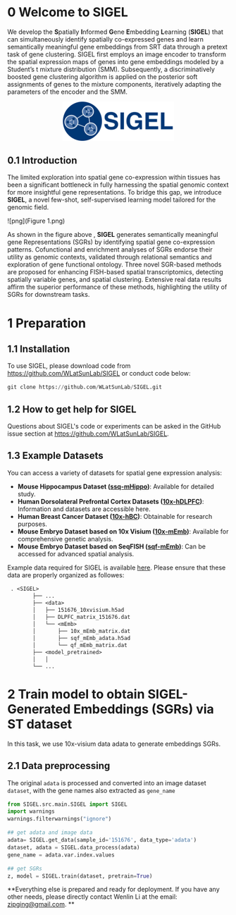 # 0 Welcome to SIGEL
We develop the **S**patially **I**nformed **G**ene **E**mbedding **L**earning (**SIGEL**) that can simultaneously identify spatially co-expressed genes and learn semantically meaningful gene embeddings from SRT data through a pretext task of gene clustering. SIGEL first employs an image encoder to transform the spatial expression maps of genes into gene embeddings modeled by a Student’s t mixture distribution (SMM). Subsequently, a discriminatively boosted gene clustering algorithm is applied on the posterior soft assignments of genes to the mixture components, iteratively adapting the parameters of the encoder and the SMM.

<div style="text-align: center;">
    <img src="logo_name.png" style="max-width: 50%; height: auto;">
</div>


## 0.1 Introduction

The limited exploration into spatial gene co-expression within tissues has been a significant bottleneck in fully harnessing the spatial genomic context for more insightful gene representations. To bridge this gap, we introduce **SIGEL**, a novel few-shot, self-supervised learning model tailored for the genomic field.

![png](Figure 1.png)

As shown in the figure above , **SIGEL** generates semantically meaningful gene Representations (SGRs) by identifying spatial gene co-expression patterns. Cofunctional and enrichment analyses of SGRs endorse their utility as genomic contexts, validated through relational semantics and exploration of gene functional ontology. Three novel SGR-based methods are proposed for enhancing FISH-based spatial transcriptomics, detecting spatially variable genes, and spatial clustering. Extensive real data results affirm the superior performance of these methods, highlighting the utility of SGRs for downstream tasks.

# 1 Preparation

## 1.1 Installation

To use SIGEL, please download code from https://github.com/WLatSunLab/SIGEL or conduct code below:

```python
git clone https://github.com/WLatSunLab/SIGEL.git
```

## 1.2 How to get help for SIGEL

Questions about SIGEL's code or experiments can be asked in the GitHub issue section at https://github.com/WLatSunLab/SIGEL.

## 1.3 Example Datasets

You can access a variety of datasets for spatial gene expression analysis:

- **Mouse Hippocampus Dataset ([ssq-mHippo](https://singlecell.broadinstitute.org/single_cell/study/SCP815/sensitive-spatial-genome-wide-expression-profiling-at-cellular-resolution#study-summary))**: Available for detailed study.
- **Human Dorsolateral Prefrontal Cortex Datasets ([10x-hDLPFC](http://spatial.libd.org/spatialLIBD))**: Information and datasets are accessible here.
- **Human Breast Cancer Dataset ([10x-hBC](https://support.10xgenomics.com/spatial-gene-expression/datasets/1.1.0/V1_Breast_Cancer_Block_A_Section_1))**: Obtainable for research purposes.
- **Mouse Embryo Dataset based on 10x Visium ([10x-mEmb](https://www.ncbi.nlm.nih.gov/geo/query/acc.cgi?acc=GSE178636))**: Available for comprehensive genetic analysis.
- **Mouse Embryo Dataset based on SeqFISH ([sqf-mEmb](https://crukci.shinyapps.io/SpatialMouseAtlas/))**: Can be accessed for advanced spatial analysis.

Example data required for SIGEL is available [here](https://drive.google.com/drive/folders/1C3Gk-HVYp2dQh4id8H68M9p8IWEOIut_?usp=drive_link). Please ensure that these data are properly organized as followes:

```
 . <SIGEL>
        ├── ...
        ├── <data>
        │   ├── 151676_10xvisium.h5ad
        │   ├── DLPFC_matrix_151676.dat
        │   └── <mEmb>
        │       ├── 10x_mEmb_matrix.dat
        │       ├── sqf_mEmb_adata.h5ad
        │       └── qf_mEmb_matrix.dat
        ├── <model_pretrained>
        │   │
        └── ...

```


# 2 Train model to obtain SIGEL-Generated Embeddings (SGRs) via ST dataset

In this task, we use 10x-visium data adata to generate embeddings SGRs.

## 2.1 Data preprocessing

The original `adata` is processed and converted into an image dataset `dataset`, with the gene names also extracted as `gene_name`
```python
from SIGEL.src.main.SIGEL import SIGEL
import warnings
warnings.filterwarnings("ignore")
```

```python
## get adata and image data
adata= SIGEL.get_data(sample_id='151676', data_type='adata')
dataset, adata = SIGEL.data_process(adata)
gene_name = adata.var.index.values
```

```python
## get SGRs
z, model = SIGEL.train(dataset, pretrain=True)
```

**Everything else is prepared and ready for deployment. If you have any other needs, please directly contact Wenlin Li at the email: zipging@gmail.com. **